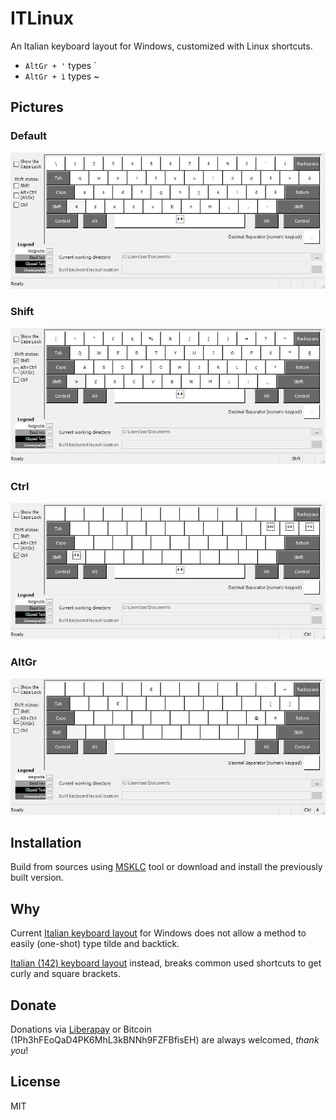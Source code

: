 ITLinux
=======

An Italian keyboard layout for Windows, customized with Linux shortcuts.

  - `AltGr + '` types `
  - `AltGr + ì` types ~

## Pictures

### Default
![Default](https://raw.githubusercontent.com/ilpianista/itlinux-win-keyboard/master/pictures/ITLinux.jpg)

### Shift
![Shift](https://raw.githubusercontent.com/ilpianista/itlinux-win-keyboard/master/pictures/ITLinuxShft.jpg)

### Ctrl
![Ctrl](https://raw.githubusercontent.com/ilpianista/itlinux-win-keyboard/master/pictures/ITLinuxCtrl.jpg)

### AltGr
![AltGr](https://raw.githubusercontent.com/ilpianista/itlinux-win-keyboard/master/pictures/ITLinuxAltGr.jpg)

## Installation

Build from sources using [MSKLC](https://msdn.microsoft.com/en-us/globalization/keyboardlayouts) tool or download and install the previously built version.

## Why

Current [Italian keyboard layout](https://www.microsoft.com/resources/msdn/goglobal/keyboards/kbdit.html) for Windows does not allow a method to easily (one-shot) type tilde and backtick.

[Italian (142) keyboard layout](https://www.microsoft.com/resources/msdn/goglobal/keyboards/kbdit142.html) instead, breaks common used shortcuts to get curly and square brackets.

## Donate

Donations via [Liberapay](https://liberapay.com/ilpianista) or Bitcoin (1Ph3hFEoQaD4PK6MhL3kBNNh9FZFBfisEH) are always welcomed, _thank you_!

## License

MIT
